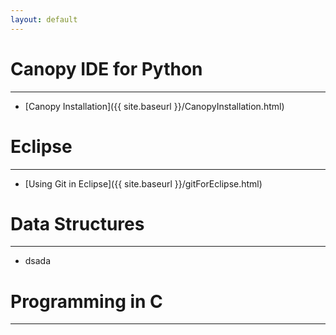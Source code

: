 ```yaml
---
layout: default 
---
```


# Canopy IDE for Python
--- 

- [Canopy Installation]({{ site.baseurl }}/CanopyInstallation.html) 


# Eclipse 
--- 

- [Using Git in Eclipse]({{ site.baseurl }}/gitForEclipse.html) 


# Data Structures
--- 

- dsada

# Programming in C 
--- 


<br>
<br>
		
